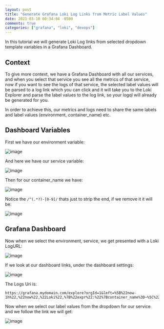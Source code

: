 ```yaml
---
layout: post
title: "Generate Grafana Loki Log Links from Metric Label Values"
date: 2021-03-10 00:34:04 -0500
comments: true
categories: ["grafana", "loki", "devops"]
---
```


In this tutorial we will generate Loki Log links from selected dropdown template variables in a Grafana Dashboard. 

## Context

To give more context, we have a Grafana Dashboard with all our services, and when you select that service you see all the metrics of that service, now if you want to see the logs of that service, the selected label values will be parsed to a log link which you can click and it will take you to the Loki Explorer and parse the label values to the log link, so your logql will already be generated for you.

In order to achieve this, our metrics and logs need to share the same labels and label values (environment, container_name) etc.

## Dashboard Variables

First we have our environment variable:

![image](https://user-images.githubusercontent.com/567298/109668240-a6862300-7b79-11eb-85ce-d381edfbe78e.png)

And here we have our service variable:

![image](https://user-images.githubusercontent.com/567298/109668438-dc2b0c00-7b79-11eb-9b17-629e9b1716a9.png)

Then for our container_name we have:

![image](https://user-images.githubusercontent.com/567298/109668632-05e43300-7b7a-11eb-97a0-8ff81f0c929c.png)

Notice the `/^(.*?)-[0-9]/` thats just to strip the end, if we remove it it will be:

![image](https://user-images.githubusercontent.com/567298/109668778-27451f00-7b7a-11eb-976f-a7d0b473cd1b.png)

## Grafana Dashboard

Now when we select the environment, service, we get presented with a Loki LogURL:

![image](https://user-images.githubusercontent.com/567298/109668970-552a6380-7b7a-11eb-8c72-b284cf0f5eec.png)

If we look at our dashboard links, under the dashboard settings:

![image](https://user-images.githubusercontent.com/567298/109669065-6b382400-7b7a-11eb-8a29-34b492fef327.png)

The Logs Uri is: 

```
https://grafana.mydomain.com/explore?orgId=1&left=%5B%22now-1h%22,%22now%22,%22Loki%22,%7B%22expr%22:%22%7Bcontainer_name%3D~%5C%22.*$container_name.*%5C%22%7D%22%7D,%7B%22mode%22:%22Logs%22%7D,%7B%22ui%22:%5Btrue,true,true,%22none%22%5D%7D%5D
```

Now when we select our label values from the dropdown for our service and we follow the link we will get:

![image](https://user-images.githubusercontent.com/567298/109669297-a33f6700-7b7a-11eb-8205-f021467af751.png)

